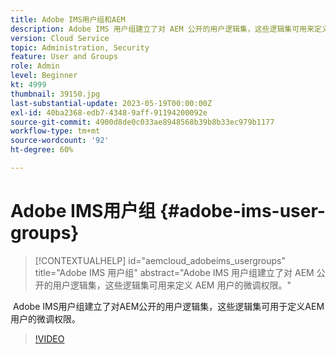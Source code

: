 ```yaml
---
title: Adobe IMS用户组和AEM
description: Adobe IMS 用户组建立了对 AEM 公开的用户逻辑集，这些逻辑集可用来定义 AEM 用户的微调权限。
version: Cloud Service
topic: Administration, Security
feature: User and Groups
role: Admin
level: Beginner
kt: 4999
thumbnail: 39150.jpg
last-substantial-update: 2023-05-19T00:00:00Z
exl-id: 40ba2368-edb7-4348-9aff-91194200092e
source-git-commit: 4900d8de0c033ae8948568b39b8b33ec979b1177
workflow-type: tm+mt
source-wordcount: '92'
ht-degree: 60%

---
```


# Adobe IMS用户组 {#adobe-ims-user-groups}

>[!CONTEXTUALHELP]
>id="aemcloud_adobeims_usergroups"
>title="Adobe IMS 用户组"
>abstract="Adobe IMS 用户组建立了对 AEM 公开的用户逻辑集，这些逻辑集可用来定义 AEM 用户的微调权限。"

 Adobe IMS用户组建立了对AEM公开的用户逻辑集，这些逻辑集可用于定义AEM用户的微调权限。

>[!VIDEO](https://video.tv.adobe.com/v/39150?quality=12&learn=on)
